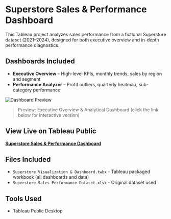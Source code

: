 # Superstore Sales & Performance Dashboard

This Tableau project analyzes sales performance from a fictional Superstore dataset (2021–2024), designed for both executive overview and in-depth performance diagnostics.

## Dashboards Included

- **Executive Overview** – High-level KPIs, monthly trends, sales by region and segment
- **Performance Analyzer** – Profit outliers, quarterly heatmap, sub-category performance

![Dashboard Preview](<img width="1911" height="1020" alt="executive sales dashboard" src="https://github.com/user-attachments/assets/e4c6d8b2-3f5f-417e-96d0-31c274064dd1" />
)

> Preview: Executive Overview & Analytical Dashboard (click the link below for interactive version)

## View Live on Tableau Public

[**Superstore Sales & Performance Dashboard**](https://public.tableau.com/app/profile/shristi.tuladhar6499/viz/SuperstoreSalesPerformanceDashboard_17536767511400/ExecutiveDashboard)

## Files Included

- `Superstore Visualization & Dashboard.twbx` - Tableau packaged workbook (all dashboards and data)
- `Superstore Sales Performance Dataset.xlsx` - Original dataset used

## Tools Used

- Tableau Public Desktop
